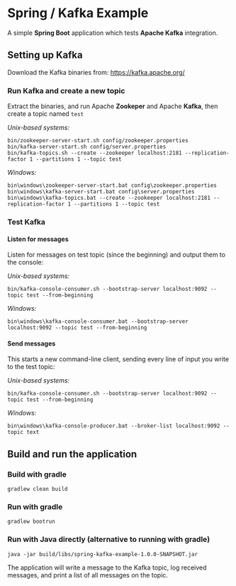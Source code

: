 # Spring / Kafka Example

A simple **Spring Boot** application which tests **Apache Kafka** integration.

## Setting up Kafka

Download the Kafka binaries from: https://kafka.apache.org/

### Run Kafka and create a new topic

Extract the binaries, and run Apache **Zookeper** and Apache **Kafka**, then create a topic named `test`

_Unix-based systems:_

    bin/zookeeper-server-start.sh config/zookeeper.properties
    bin/kafka-server-start.sh config/server.properties
    bin/kafka-topics.sh --create --zookeeper localhost:2181 --replication-factor 1 --partitions 1 --topic test

_Windows:_

    bin\windows\zookeeper-server-start.bat config\zookeeper.properties
    bin\windows\kafka-server-start.bat config\server.properties
    bin\windows\kafka-topics.bat --create --zookeeper localhost:2181 --replication-factor 1 --partitions 1 --topic test

### Test Kafka

#### Listen for messages

Listen for messages on test topic (since the beginning) and output them to the console:

_Unix-based systems:_

    bin/kafka-console-consumer.sh --bootstrap-server localhost:9092 --topic test --from-beginning

_Windows:_

    bin\windows\kafka-console-consumer.bat --bootstrap-server localhost:9092 --topic test --from-beginning

#### Send messages

This starts a new command-line client, sending every line of input you write to the test topic:

_Unix-based systems:_

    bin/kafka-console-consumer.sh --bootstrap-server localhost:9092 --topic test --from-beginning

_Windows:_

    bin\windows\kafka-console-producer.bat --broker-list localhost:9092 --topic text
    
## Build and run the application

### Build with gradle

    gradlew clean build


### Run with gradle

    gradlew bootrun 
    
### Run with Java directly (alternative to running with gradle)
    
    java -jar build/libs/spring-kafka-example-1.0.0-SNAPSHOT.jar
    
The application will write a message to the Kafka topic, log received messages, and print a list of all messages on the topic.
